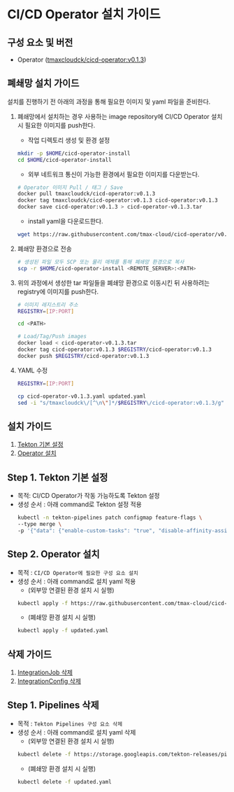 # CI/CD Operator 설치 가이드

## 구성 요소 및 버전
* Operator ([tmaxcloudck/cicd-operator:v0.1.3](https://hub.docker.com/layers/tmaxcloudck/cicd-operator/v0.1.3/images/sha256-748476cd8402c25603ee21e6018010ca45b90a57946f8cddd2407605c48c2d60?context=explore))

## 폐쇄망 설치 가이드
설치를 진행하기 전 아래의 과정을 통해 필요한 이미지 및 yaml 파일을 준비한다.
1. 폐쇄망에서 설치하는 경우 사용하는 image repository에 CI/CD Operator 설치 시 필요한 이미지를 push한다.
    * 작업 디렉토리 생성 및 환경 설정
    ```bash
    mkdir -p $HOME/cicd-operator-install
    cd $HOME/cicd-operator-install
    ```
    * 외부 네트워크 통신이 가능한 환경에서 필요한 이미지를 다운받는다.
    ```bash
    # Operator 이미지 Pull / 태그 / Save
    docker pull tmaxcloudck/cicd-operator:v0.1.3
    docker tag tmaxcloudck/cicd-operator:v0.1.3 cicd-operator:v0.1.3
    docker save cicd-operator:v0.1.3 > cicd-operator-v0.1.3.tar
    ```
    * install yaml을 다운로드한다.
    ```bash
    wget https://raw.githubusercontent.com/tmax-cloud/cicd-operator/v0.1.3/config/release.yaml -O cicd-operator-v0.1.3.yaml
    ```

2. 폐쇄망 환경으로 전송
    ```bash
    # 생성된 파일 모두 SCP 또는 물리 매체를 통해 폐쇄망 환경으로 복사
    scp -r $HOME/cicd-operator-install <REMOTE_SERVER>:<PATH>
    ``` 

3. 위의 과정에서 생성한 tar 파일들을 폐쇄망 환경으로 이동시킨 뒤 사용하려는 registry에 이미지를 push한다.
    ```bash
    # 이미지 레지스트리 주소
    REGISTRY=[IP:PORT]
   
    cd <PATH> 
    
    # Load/Tag/Push images
    docker load < cicd-operator-v0.1.3.tar
    docker tag cicd-operator:v0.1.3 $REGISTRY/cicd-operator:v0.1.3
    docker push $REGISTRY/cicd-operator:v0.1.3
    ```
4. YAML 수정
    ```bash
    REGISTRY=[IP:PORT]
    
    cp cicd-operator-v0.1.3.yaml updated.yaml
    sed -i "s/tmaxcloudck\/[^\n\"]*/$REGISTRY\/cicd-operator:v0.1.3/g" updated.yaml
    ```

## 설치 가이드
1. [Tekton 기본 설정](#step-1-tekton-기본-설정)
1. [Operator 설치](#step-2-operator-설치)

## Step 1. Tekton 기본 설정
* 목적: CI/CD Operator가 작동 가능하도록 Tekton 설정
* 생성 순서 : 아래 command로 Tekton 설정 적용
  ```bash
  kubectl -n tekton-pipelines patch configmap feature-flags \
  --type merge \
  -p '{"data": {"enable-custom-tasks": "true", "disable-affinity-assistant": "true"}}'
  ```

## Step 2. Operator 설치
* 목적 : `CI/CD Operator에 필요한 구성 요소 설치`
* 생성 순서 : 아래 command로 설치 yaml 적용
    * (외부망 연결된 환경 설치 시 실행)
    ```bash
    kubectl apply -f https://raw.githubusercontent.com/tmax-cloud/cicd-operator/v0.1.3/config/release.yaml
    ```
    * (폐쇄망 환경 설치 시 실행)
    ```bash
    kubectl apply -f updated.yaml 
    ```


## 삭제 가이드
1. [IntegrationJob 삭제](#step-1-pipelines-삭제)
2. [IntegrationConfig 삭제]()

## Step 1. Pipelines 삭제
* 목적 : `Tekton Pipelines 구성 요소 삭제`
* 생성 순서 : 아래 command로 설치 yaml 삭제
    * (외부망 연결된 환경 설치 시 실행)
    ```bash
    kubectl delete -f https://storage.googleapis.com/tekton-releases/pipeline/previous/v0.12.1/release.yaml
    ```
    * (폐쇄망 환경 설치 시 실행)
    ```bash
    kubectl delete -f updated.yaml 
